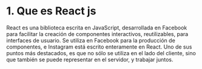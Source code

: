 # 1. Que es React js

React es una biblioteca escrita en JavaScript, desarrollada en Facebook para facilitar la creación de componentes interactivos, reutilizables, para interfaces de usuario. Se utiliza en Facebook para la producción de componentes, e Instagram está escrito enteramente en React. Uno de sus puntos más destacados, es que no sólo se utiliza en el lado del cliente, sino que también se puede representar en el servidor, y trabajar juntos.
